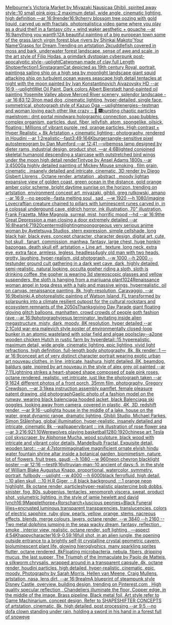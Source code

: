 [Melbourne's Victoria Market by Miyazaki Nausicaa Ghibli, spirited away style::10 small pink pigs::2 maximum detail, wide angle, cinematic lighting, high definition —ar 16:9](https://www.ebank.nz/aiartgenerator?category=Melbourne%27s%20Victoria%20Market%20by%20Miyazaki%20Nausicaa%20Ghibli%2C%20spirited%20away%20style%3A%3A10%20small%20pink%20pigs%3A%3A2%20maximum%20detail%2C%20wide%20angle%2C%20cinematic%20lighting%2C%20high%20definition%20%E2%80%94ar%2016%3A9)[render](https://www.ebank.nz/aiartgenerator?category=render)[16:9](https://www.ebank.nz/aiartgenerator?category=16%3A9)[cherry blossom tree oozing with gold liquid, carved up with fractals, photorealistic](https://www.ebank.nz/aiartgenerator?category=cherry%20blossom%20tree%20oozing%20with%20gold%20liquid%2C%20carved%20up%20with%20fractals%2C%20photorealistic)[a video game where you play as a druid theif in a fantasy city + wind waker aesthetic + gouache --ar 16:9](https://www.ebank.nz/aiartgenerator?category=a%20video%20game%20where%20you%20play%20as%20a%20druid%20theif%20in%20a%20fantasy%20city%20%2B%20wind%20waker%20aesthetic%20%2B%20gouache%20--ar%2016%3A9)[anything you want](https://www.ebank.nz/aiartgenerator?category=anything%20you%20want)[9:12](https://www.ebank.nz/aiartgenerator?category=9%3A12)[A beautiful painting of a big european town,some of the grass,larch virgin forest,blue rivers,by Shinkai Makoto'Your Name'Grasps for Dream,Trending on artstation,2k](https://www.ebank.nz/aiartgenerator?category=A%20beautiful%20painting%20of%20a%20big%20european%20town%2Csome%20of%20the%20grass%2Clarch%20virgin%20forest%2Cblue%20rivers%2Cby%20Shinkai%20Makoto%27Your%20Name%27Grasps%20for%20Dream%2CTrending%20on%20artstation%2C2k)[cuddlefish covered in moss and bark, underwater forest landscape, sense of awe and scale, in the art style of Filip Hodas, a grimdark dystopian cyberpunk post-apocalyptic style](https://www.ebank.nz/aiartgenerator?category=cuddlefish%20covered%20in%20moss%20and%20bark%2C%20underwater%20forest%20landscape%2C%20sense%20of%20awe%20and%20scale%2C%20in%20the%20art%20style%20of%20Filip%20Hodas%2C%20a%20grimdark%20dystopian%20cyberpunk%20post-apocalyptic%20style)[--uplight](https://www.ebank.nz/aiartgenerator?category=--uplight)[Catwoman,made of clay,full Length Shot](https://www.ebank.nz/aiartgenerator?category=Catwoman%2Cmade%20of%20clay%2Cfull%20Length%20Shot)[perfection](https://www.ebank.nz/aiartgenerator?category=perfection)[1.5](https://www.ebank.nz/aiartgenerator?category=1.5)[instagram](https://www.ebank.nz/aiartgenerator?category=instagram)[Cat depicted as 19th century Royal, portrait, painting](https://www.ebank.nz/aiartgenerator?category=Cat%20depicted%20as%2019th%20century%20Royal%2C%20portrait%2C%20painting)[a sailing ship on a high sea by moonlight landscape giant squid attacking ship on turbulent ocean waves seascape high detail tentacles at night with the moon painted by Ivan Konstantinovich Aivazovsky HD  --ar 16:9 --uplight](https://www.ebank.nz/aiartgenerator?category=a%20sailing%20ship%20on%20a%20high%20sea%20by%20moonlight%20landscape%20giant%20squid%20attacking%20ship%20on%20turbulent%20ocean%20waves%20seascape%20high%20detail%20tentacles%20at%20night%20with%20the%20moon%20painted%20by%20Ivan%20Konstantinovich%20Aivazovsky%20HD%20%20--ar%2016%3A9%20--uplight)[Wet Oil Paint, Dark colors Albert Bierstadt hand-painted oil painting Yosemite Valley above Merced River scenery, splendor landscape --ar 16:8](https://www.ebank.nz/aiartgenerator?category=Wet%20Oil%20Paint%2C%20Dark%20colors%20Albert%20Bierstadt%20hand-painted%20oil%20painting%20Yosemite%20Valley%20above%20Merced%20River%20scenery%2C%20splendor%20landscape%20--ar%2016%3A8)[3:1](https://www.ebank.nz/aiartgenerator?category=3%3A1)[2:3](https://www.ebank.nz/aiartgenerator?category=2%3A3)[Iron mad dog ,cinematic lighting, hyper-detailed, single face, symmetrical, photograph style of Kazuo Oga --uplight](https://www.ebank.nz/aiartgenerator?category=Iron%20mad%20dog%20%2Ccinematic%20lighting%2C%20hyper-detailed%2C%20single%20face%2C%20symmetrical%2C%20photograph%20style%20of%20Kazuo%20Oga%20--uplight)[energies](https://www.ebank.nz/aiartgenerator?category=energies)[--test](https://www.ebank.nz/aiartgenerator?category=--test)[man and woman loving each other like crazy :: 🎇 🎆](https://www.ebank.nz/aiartgenerator?category=man%20and%20woman%20loving%20each%20other%20like%20crazy%20%3A%3A%20%F0%9F%8E%87%20%F0%9F%8E%86)[bursting chaotic particles maelstrom:: dmt portal mindwarp holographic connection, soap bubbles, complex organism, particles, dust, fiber, jellyfish, atom, spongelike, oilsick, floating:: Millions of vibrant purple, red, orange particles, High contrast + Hyper Realistic + 8k Artstation + cinematic lighting:: photography, rendered in Houdini --ar 1:2](https://www.ebank.nz/aiartgenerator?category=bursting%20chaotic%20particles%20maelstrom%3A%3A%20dmt%20portal%20mindwarp%20holographic%20connection%2C%20soap%20bubbles%2C%20complex%20organism%2C%20particles%2C%20dust%2C%20fiber%2C%20jellyfish%2C%20atom%2C%20spongelike%2C%20oilsick%2C%20floating%3A%3A%20Millions%20of%20vibrant%20purple%2C%20red%2C%20orange%20particles%2C%20High%20contrast%20%2B%20Hyper%20Realistic%20%2B%208k%20Artstation%20%2B%20cinematic%20lighting%3A%3A%20photography%2C%20rendered%20in%20Houdini%20--ar%201%3A2)[realistic](https://www.ebank.nz/aiartgenerator?category=realistic)[--fast](https://www.ebank.nz/aiartgenerator?category=--fast)[3:4](https://www.ebank.nz/aiartgenerator?category=3%3A4)[9:16](https://www.ebank.nz/aiartgenerator?category=9%3A16)[4K](https://www.ebank.nz/aiartgenerator?category=4K)[burgers](https://www.ebank.nz/aiartgenerator?category=burgers)[angle-sensitive pixel autostereogram by Dan Mumford —ar 12:41 —vibe](https://www.ebank.nz/aiartgenerator?category=angle-sensitive%20pixel%20autostereogram%20by%20Dan%20Mumford%20%E2%80%94ar%2012%3A41%20%E2%80%94vibe)[moss lamp designed by dieter rams, industrial design, product shot, —ar 4:6](https://www.ebank.nz/aiartgenerator?category=moss%20lamp%20designed%20by%20dieter%20rams%2C%20industrial%20design%2C%20product%20shot%2C%20%E2%80%94ar%204%3A6)[Blighted conjoined skeletal humanoid descending a staircase with outstretched bird wings under the moon high detail renderTintype by Ansel Adams 1800s --ar 3:4](https://www.ebank.nz/aiartgenerator?category=Blighted%20conjoined%20skeletal%20humanoid%20descending%20a%20staircase%20with%20outstretched%20bird%20wings%20under%20the%20moon%20high%20detail%20renderTintype%20by%20Ansel%20Adams%201800s%20--ar%203%3A4)[5000](https://www.ebank.nz/aiartgenerator?category=5000)[a highly detailed painting of Mickey Mouse smoking  , film grain, cinematic , insanely detailed and intricate, cinematic, 3D render by Diego Gisbert Llorens , Octane render, artstation , abstract , moody light](https://www.ebank.nz/aiartgenerator?category=a%20highly%20detailed%20painting%20of%20Mickey%20Mouse%20smoking%20%20%2C%20film%20grain%2C%20cinematic%20%2C%20insanely%20detailed%20and%20intricate%2C%20cinematic%2C%203D%20render%20by%20Diego%20Gisbert%20Llorens%20%2C%20Octane%20render%2C%20artstation%20%2C%20abstract%20%2C%20moody%20light)[an expansive view of golden coast, green ocean in the distance, gold orange amber color scheme, bright daytime sunrise on the horizon, trending on artstation, environment concept art, miyazaki, gihbli, greg rutkowski, amano --ar 16:9 --no people](https://www.ebank.nz/aiartgenerator?category=an%20expansive%20view%20of%20golden%20coast%2C%20green%20ocean%20in%20the%20distance%2C%20gold%20orange%20amber%20color%20scheme%2C%20bright%20daytime%20sunrise%20on%20the%20horizon%2C%20trending%20on%20artstation%2C%20environment%20concept%20art%2C%20miyazaki%2C%20gihbli%2C%20greg%20rutkowski%2C%20amano%20--ar%2016%3A9%20--no%20people)[--fast](https://www.ebank.nz/aiartgenerator?category=--fast)[a melting soul , sad ,  —w 1920 —h 1080](https://www.ebank.nz/aiartgenerator?category=a%20melting%20soul%20%2C%20sad%20%2C%20%20%E2%80%94w%201920%20%E2%80%94h%201080)[/imagine Lovecraftian creature chained to pillars with luminescent runes carved in, in a colossal undergound cave, eldrich horror, ink illustration, 70" illustration, Frank Frazetta, Mike Magnola, surreal, mist, horrific mood --hd --ar 16:9](https://www.ebank.nz/aiartgenerator?category=/imagine%20Lovecraftian%20creature%20chained%20to%20pillars%20with%20luminescent%20runes%20carved%20in%2C%20in%20a%20colossal%20undergound%20cave%2C%20eldrich%20horror%2C%20ink%20illustration%2C%2070%22%20illustration%2C%20Frank%20Frazetta%2C%20Mike%20Magnola%2C%20surreal%2C%20mist%2C%20horrific%20mood%20--hd%20--ar%2016%3A9)[the Great Depression a man closing a door extremely detailed --ar 16:8](https://www.ebank.nz/aiartgenerator?category=the%20Great%20Depression%20a%20man%20closing%20a%20door%20extremely%20detailed%20--ar%2016%3A8)[heart](https://www.ebank.nz/aiartgenerator?category=heart)[4:7](https://www.ebank.nz/aiartgenerator?category=4%3A7)[1920](https://www.ebank.nz/aiartgenerator?category=1920)[center](https://www.ebank.nz/aiartgenerator?category=center)[midi](https://www.ebank.nz/aiartgenerator?category=midi)[lighting](https://www.ebank.nz/aiartgenerator?category=lighting)[moon](https://www.ebank.nz/aiartgenerator?category=moon)[gorgeous very serious anime woman by Avetetsuya Studios, stern expression,  simple cellshade, long black  hair, black eyes, concept character, character design, digital art, cute, hot skull , fanart, commission, manhwa, fantasy, large chest, huge honkin bazongas, death skull elf, artstation  +  Line art , texture, long neck, extra eye, extra face, armless, legless, headless](https://www.ebank.nz/aiartgenerator?category=gorgeous%20very%20serious%20anime%20woman%20by%20Avetetsuya%20Studios%2C%20stern%20expression%2C%20%20simple%20cellshade%2C%20long%20black%20%20hair%2C%20black%20eyes%2C%20concept%20character%2C%20character%20design%2C%20digital%20art%2C%20cute%2C%20hot%20skull%20%2C%20fanart%2C%20commission%2C%20manhwa%2C%20fantasy%2C%20large%20chest%2C%20huge%20honkin%20bazongas%2C%20death%20skull%20elf%2C%20artstation%20%20%2B%20%20Line%20art%20%2C%20texture%2C%20long%20neck%2C%20extra%20eye%2C%20extra%20face%2C%20armless%2C%20legless%2C%20headless)[4](https://www.ebank.nz/aiartgenerator?category=4)[ugly old man with two heads, grotty, laughing, hyper-realism, old photograph, --w 1000 --h 2000 --test](https://www.ebank.nz/aiartgenerator?category=ugly%20old%20man%20with%20two%20heads%2C%20grotty%2C%20laughing%2C%20hyper-realism%2C%20old%20photograph%2C%20--w%201000%20--h%202000%20--test)[under ground cult gathering in a dark wet cave, dark, highly detailed, semi-realistic, natural looking, occult](https://www.ebank.nz/aiartgenerator?category=under%20ground%20cult%20gathering%20in%20a%20dark%20wet%20cave%2C%20dark%2C%20highly%20detailed%2C%20semi-realistic%2C%20natural%20looking%2C%20occult)[a gopher riding a sloth, sloth is drinking coffee, the gopher is wearing 3d stereoscopic glasses and yellow suspenders, the sloth is hanging from a marijuana plant](https://www.ebank.nz/aiartgenerator?category=a%20gopher%20riding%20a%20sloth%2C%20sloth%20is%20drinking%20coffee%2C%20the%20gopher%20is%20wearing%203d%20stereoscopic%20glasses%20and%20yellow%20suspenders%2C%20the%20sloth%20is%20hanging%20from%20a%20marijuana%20plant)[1024](https://www.ebank.nz/aiartgenerator?category=1024)[Renaissance woman angel in toga dress with a halo and massive wings, hyperrealistic, oil on canvas, renaissance painting, 8k, high-resolution, Caravaggio, --ar 16:9](https://www.ebank.nz/aiartgenerator?category=Renaissance%20woman%20angel%20in%20toga%20dress%20with%20a%20halo%20and%20massive%20wings%2C%20hyperrealistic%2C%20oil%20on%20canvas%2C%20renaissance%20painting%2C%208k%2C%20high-resolution%2C%20Caravaggio%2C%20--ar%2016%3A9)[belsinki,](https://www.ebank.nz/aiartgenerator?category=belsinki%2C)[A photorealistic painting of Watson Island, FL transformed by solarpunks into a climate resilient outpost for the cultural rockstars and ecosystem remnants of the 2050s](https://www.ebank.nz/aiartgenerator?category=A%20photorealistic%20painting%20of%20Watson%20Island%2C%20FL%20transformed%20by%20solarpunks%20into%20a%20climate%20resilient%20outpost%20for%20the%20cultural%20rockstars%20and%20ecosystem%20remnants%20of%20the%202050s)[Thanksgiving Day Parade giant floating gloving glitch balloons, manhatten, crowd crowds of people goth fashion rave --ar 16:9](https://www.ebank.nz/aiartgenerator?category=Thanksgiving%20Day%20Parade%20giant%20floating%20gloving%20glitch%20balloons%2C%20manhatten%2C%20crowd%20crowds%20of%20people%20goth%20fashion%20rave%20--ar%2016%3A9)[photography](https://www.ebank.nz/aiartgenerator?category=photography)[jesus terminator, levitating inside alien megastructure, misty, dark, moody, 8K resolution, hyper detailed --ar 2:1](https://www.ebank.nz/aiartgenerator?category=jesus%20terminator%2C%20levitating%20inside%20alien%20megastructure%2C%20misty%2C%20dark%2C%20moody%2C%208K%20resolution%2C%20hyper%20detailed%20--ar%202%3A1)[Cold war-era malevich style poster of environmentally closed-loop bunker in an atomic wasteland with solar field and algae pools](https://www.ebank.nz/aiartgenerator?category=Cold%20war-era%20malevich%20style%20poster%20of%20environmentally%20closed-loop%20bunker%20in%20an%20atomic%20wasteland%20with%20solar%20field%20and%20algae%20pools)[clay](https://www.ebank.nz/aiartgenerator?category=clay)[--a2](https://www.ebank.nz/aiartgenerator?category=--a2)[one wooden chicken Hutch in rustic farm by hyperdetail::15 hyperealistic, maximum detail, wide angle, cinematic lighting, epic lighting, vivid light refractions, high definition, full-length body photography, 8k, 8k render::1 —ar 16:9](https://www.ebank.nz/aiartgenerator?category=one%20wooden%20chicken%20Hutch%20in%20rustic%20farm%20by%20hyperdetail%3A%3A15%20hyperealistic%2C%20maximum%20detail%2C%20wide%20angle%2C%20cinematic%20lighting%2C%20epic%20lighting%2C%20vivid%20light%20refractions%2C%20high%20definition%2C%20full-length%20body%20photography%2C%208k%2C%208k%20render%3A%3A1%20%E2%80%94ar%2016%3A9)[concept art of very distinct character portrait  wearing exotic urban art nouveau clothes, in line, intricate, hashura, hight detailed, 8K, beamdog, baldurs gate,  inpired by art nouveau in the style of alex grey oil painted --ar 7:11](https://www.ebank.nz/aiartgenerator?category=concept%20art%20of%20very%20distinct%20character%20portrait%20%20wearing%20exotic%20urban%20art%20nouveau%20clothes%2C%20in%20line%2C%20intricate%2C%20hashura%2C%20hight%20detailed%2C%208K%2C%20beamdog%2C%20baldurs%20gate%2C%20%20inpired%20by%20art%20nouveau%20in%20the%20style%20of%20alex%20grey%20oil%20painted%20--ar%207%3A11)[Lightning strikes a heart-shaped shape composed of pale pink roses, octane rendered, realistic, yet intricate, just like the photograph taken --ar 9:16](https://www.ebank.nz/aiartgenerator?category=Lightning%20strikes%20a%20heart-shaped%20shape%20composed%20of%20pale%20pink%20roses%2C%20octane%20rendered%2C%20realistic%2C%20yet%20intricate%2C%20just%20like%20the%20photograph%20taken%20--ar%209%3A16)[24 different photos of a front porch, 35mm film, photography, Gregory Crewdson, —ar 3:1](https://www.ebank.nz/aiartgenerator?category=24%20different%20photos%20of%20a%20front%20porch%2C%2035mm%20film%2C%20photography%2C%20Gregory%20Crewdson%2C%20%E2%80%94ar%203%3A1)[ikea instruction assembly pamflet, female pleasure patent drawing, old photograph](https://www.ebank.nz/aiartgenerator?category=ikea%20instruction%20assembly%20pamflet%2C%20female%20pleasure%20patent%20drawing%2C%20old%20photograph)[Gaelic,](https://www.ebank.nz/aiartgenerator?category=Gaelic%2C)[photo of a fashion model on the runway, wearing black balenciaga hooded jacket, black Balenciaga ski goggles, looking away from camera, covered in plastic, 4K, 3D, redshift render, —ar 9:16](https://www.ebank.nz/aiartgenerator?category=photo%20of%20a%20fashion%20model%20on%20the%20runway%2C%20wearing%20black%20balenciaga%20hooded%20jacket%2C%20black%20Balenciaga%20ski%20goggles%2C%20looking%20away%20from%20camera%2C%20covered%20in%20plastic%2C%204K%2C%203D%2C%20redshift%20render%2C%20%E2%80%94ar%209%3A16)[--uplight](https://www.ebank.nz/aiartgenerator?category=--uplight)[a house in the middle of a lake, house on the water, great dynamic range, dramatic lighting, Ghibli Studio, Michael Parkes, Simon Stålenhag, global illumination, hyper-realistic, insanely detailed and intricate, cinematic 8k --wallpaper](https://www.ebank.nz/aiartgenerator?category=a%20house%20in%20the%20middle%20of%20a%20lake%2C%20house%20on%20the%20water%2C%20great%20dynamic%20range%2C%20dramatic%20lighting%2C%20Ghibli%20Studio%2C%20Michael%20Parkes%2C%20Simon%20St%C3%A5lenhag%2C%20global%20illumination%2C%20hyper-realistic%2C%20insanely%20detailed%20and%20intricate%2C%20cinematic%208k%20--wallpaper)[vibrant :: ink illustration of rose flower sea —ar 3:2](https://www.ebank.nz/aiartgenerator?category=vibrant%20%3A%3A%20ink%20illustration%20of%20rose%20flower%20sea%20%E2%80%94ar%203%3A2)[16:9](https://www.ebank.nz/aiartgenerator?category=16%3A9)[21:10](https://www.ebank.nz/aiartgenerator?category=21%3A10)[Werewolves playing basketball](https://www.ebank.nz/aiartgenerator?category=Werewolves%20playing%20basketball)[1280:1920](https://www.ebank.nz/aiartgenerator?category=1280%3A1920)[chinese art Tesla coil skyscraper, by Alphonse Mucha, wood sculpture, black wood with intricate and vibrant color details, Mandelbulb Fractal, Exquisite detail, wooden tarot:: --ar 4:7](https://www.ebank.nz/aiartgenerator?category=chinese%20art%20Tesla%20coil%20skyscraper%2C%20by%20Alphonse%20Mucha%2C%20wood%20sculpture%2C%20black%20wood%20with%20intricate%20and%20vibrant%20color%20details%2C%20Mandelbulb%20Fractal%2C%20Exquisite%20detail%2C%20wooden%20tarot%3A%3A%20--ar%204%3A7)[storm](https://www.ebank.nz/aiartgenerator?category=storm)[imaginative magnificient ornate elvish hindu water fountain shrine altar inside a botanical garden, biomimetism, nature, lot of flowers, fruit trees, gaudi --h 1080 --w 960](https://www.ebank.nz/aiartgenerator?category=imaginative%20magnificient%20ornate%20elvish%20hindu%20water%20fountain%20shrine%20altar%20inside%20a%20botanical%20garden%2C%20biomimetism%2C%20nature%2C%20lot%20of%20flowers%2C%20fruit%20trees%2C%20gaudi%20--h%201080%20--w%20960)[neon chevron blacklight poster —ar 12:16 —test](https://www.ebank.nz/aiartgenerator?category=neon%20chevron%20blacklight%20poster%20%E2%80%94ar%2012%3A16%20%E2%80%94test)[9:16](https://www.ebank.nz/aiartgenerator?category=9%3A16)[vitruvian-man::10 ancient of days::5, in the style of William Blake Augustus Knapp, proportional, watercolor, symmetry, portrait, fullbody --uplight --w 4000 --h 6000](https://www.ebank.nz/aiartgenerator?category=vitruvian-man%3A%3A10%20ancient%20of%20days%3A%3A5%2C%20in%20the%20style%20of%20William%20Blake%20Augustus%20Knapp%2C%20proportional%2C%20watercolor%2C%20symmetry%2C%20portrait%2C%20fullbody%20--uplight%20--w%204000%20--h%206000)[black ferrofluid, high detail, ::.10 alien skull, ::.10 H.R Giger, ::.8 black background, ::.1 orange neon highlight, 8k octane render, particles](https://www.ebank.nz/aiartgenerator?category=black%20ferrofluid%2C%20high%20detail%2C%20%3A%3A.10%20alien%20skull%2C%20%3A%3A.10%20H.R%20Giger%2C%20%3A%3A.8%20black%20background%2C%20%3A%3A.1%20orange%20neon%20highlight%2C%208k%20octane%20render%2C%20particles)[hyper-realistic plastercine bob dobbs, sinister, fog, 80s,  subgenius, tentacles, xenomorph viscera, sweat, product shot, volumetric lighting, in the style of jamie hewlett and david lynch](https://www.ebank.nz/aiartgenerator?category=hyper-realistic%20plastercine%20bob%20dobbs%2C%20sinister%2C%20fog%2C%2080s%2C%20%20subgenius%2C%20tentacles%2C%20xenomorph%20viscera%2C%20sweat%2C%20product%20shot%2C%20volumetric%20lighting%2C%20in%20the%20style%20of%20jamie%20hewlett%20and%20david%20lynch)[16:9](https://www.ebank.nz/aiartgenerator?category=16%3A9)[Mapplethorpe+Rorscharch+luscious peonies+Black Funeral lilies+encrusted luminous transparent transparencies, translucencies, colors of electric sapphire, ruby glow, pearls, yellow, orange, stems, nacreous effects, blends, merge colours, layers, octane render, --w 3840 --h 2160 --](https://www.ebank.nz/aiartgenerator?category=Mapplethorpe%2BRorscharch%2Bluscious%20peonies%2BBlack%20Funeral%20lilies%2Bencrusted%20luminous%20transparent%20transparencies%2C%20translucencies%2C%20colors%20of%20electric%20sapphire%2C%20ruby%20glow%2C%20pearls%2C%20yellow%2C%20orange%2C%20stems%2C%20nacreous%20effects%2C%20blends%2C%20merge%20colours%2C%20layers%2C%20octane%20render%2C%20--w%203840%20--h%202160%20--)[Two metal dolphins jumping in the sea](https://www.ebank.nz/aiartgenerator?category=Two%20metal%20dolphins%20jumping%20in%20the%20sea)[a wacky dream, fantasy, reflection , smoke , interior view, realistic, octane render, soft lighting , —aspect 4:5](https://www.ebank.nz/aiartgenerator?category=a%20wacky%20dream%2C%20fantasy%2C%20reflection%20%2C%20smoke%20%2C%20interior%20view%2C%20realistic%2C%20octane%20render%2C%20soft%20lighting%20%2C%20%E2%80%94aspect%204%3A5)[4K](https://www.ebank.nz/aiartgenerator?category=4K)[happy](https://www.ebank.nz/aiartgenerator?category=happy)[character](https://www.ebank.nz/aiartgenerator?category=character)[16:9](https://www.ebank.nz/aiartgenerator?category=16%3A9)[-0.5](https://www.ebank.nz/aiartgenerator?category=-0.5)[9:16](https://www.ebank.nz/aiartgenerator?category=9%3A16)[full shot, in an alien jungle, the opening outside entrance to a brightly self-lit crystalline crystal geometric cavern, bioluminescent plant life, glowing hieroglyphics, many sparkling sprites flutter, octane rendered, 8k](https://www.ebank.nz/aiartgenerator?category=full%20shot%2C%20in%20an%20alien%20jungle%2C%20the%20opening%20outside%20entrance%20to%20a%20brightly%20self-lit%20crystalline%20crystal%20geometric%20cavern%2C%20bioluminescent%20plant%20life%2C%20glowing%20hieroglyphics%2C%20many%20sparkling%20sprites%20flutter%2C%20octane%20rendered%2C%208k)[Floating microbacteria, nebula, fibers, dripping mucus, the last supper, The Triumph of the Immaculate by Paolo de Matteis, a silkworm chrysalis, wrapped around in a transparent capsule, 4k, octane render, houdini particles, high detailed, hyper-realistic, cinematic, epic, moody, Photography by Sarah Morris, Hellen van Meene, Craig Mullens, artstation, nasa, lens dirt, --ar 16:9](https://www.ebank.nz/aiartgenerator?category=Floating%20microbacteria%2C%20nebula%2C%20fibers%2C%20dripping%20mucus%2C%20the%20last%20supper%2C%20The%20Triumph%20of%20the%20Immaculate%20by%20Paolo%20de%20Matteis%2C%20a%20silkworm%20chrysalis%2C%20wrapped%20around%20in%20a%20transparent%20capsule%2C%204k%2C%20octane%20render%2C%20houdini%20particles%2C%20high%20detailed%2C%20hyper-realistic%2C%20cinematic%2C%20epic%2C%20moody%2C%20Photography%20by%20Sarah%20Morris%2C%20Hellen%20van%20Meene%2C%20Craig%20Mullens%2C%20artstation%2C%20nasa%2C%20lens%20dirt%2C%20--ar%2016%3A9)[realm](https://www.ebank.nz/aiartgenerator?category=realm)[A blueprint of steampunk style Disney Castle,  overview, building design,  trending on Pinterest.com  , High quality specular reflection ,  Chandeliers illuminate the floor, Copper  edge, in the middle of the image, Brass pipeline,  Black metal foil,  Art style refer to Game Machinarium.  concept design, Refer to SHAPESHIFTER CONCEPTS  of artstation, cinematic,  8k, high detailed,  post processing    --ar 9:5   --no dof](https://www.ebank.nz/aiartgenerator?category=A%20blueprint%20of%20steampunk%20style%20Disney%20Castle%2C%20%20overview%2C%20building%20design%2C%20%20trending%20on%20Pinterest.com%20%20%2C%20High%20quality%20specular%20reflection%20%2C%20%20Chandeliers%20illuminate%20the%20floor%2C%20Copper%20%20edge%2C%20in%20the%20middle%20of%20the%20image%2C%20Brass%20pipeline%2C%20%20Black%20metal%20foil%2C%20%20Art%20style%20refer%20to%20Game%20Machinarium.%20%20concept%20design%2C%20Refer%20to%20SHAPESHIFTER%20CONCEPTS%20%20of%20artstation%2C%20cinematic%2C%20%208k%2C%20high%20detailed%2C%20%20post%20processing%20%20%20%20--ar%209%3A5%20%20%20--no%20dof)[a clown standing under rain, holding a sword in his hand in a forest full of snow](https://www.ebank.nz/aiartgenerator?category=a%20clown%20standing%20under%20rain%2C%20holding%20a%20sword%20in%20his%20hand%20in%20a%20forest%20full%20of%20snow)[eye](https://www.ebank.nz/aiartgenerator?category=eye)